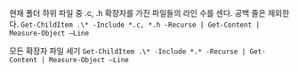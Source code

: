 
현재 폴더 하위 파일 중 .c, .h 확장자를 가진 파일들의 라인 수를 센다. 공백 줄은 제외한다.
`Get-ChildItem .\* -Include *.c, *.h -Recurse | Get-Content | Measure-Object –Line`

모든 확장자 파일 세기
`Get-ChildItem .\* -Include *.* -Recurse | Get-Content | Measure-Object –Line`

